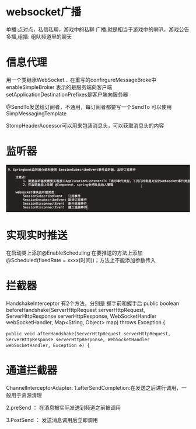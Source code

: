 # websocket广播
单播:点对点，私信私聊，游戏中的私聊
广播:就是相当于游戏中的喇叭，游戏公告
多播,组播: 组队频道里的聊天

# 信息代理
用一个类继承WebSocket...
在重写的confirgureMessageBroke中enableSimpleBroker 表示的是服务端向客户端
setApplicationDestinationPrefixes是客户端向服务器

@SendTo发送给订阅者，不通用，每订阅者都要写一个SendTo
可以使用SimpMessagingTemplate 

StompHeaderAccessor可以用来包装消息头，可以获取消息头的内容

# 监听器
![](../_v_images/_1540823410_4227.png)

# 实现实时推送
在启动类上添加@EnableScheduling
在要推送的方法上添加@Scheduled(fixedRate = xxxx(时间))；方法上不能添加参数传入


# 拦截器
 HandshakeInterceptor
有2个方法，分别是 握手前和握手后
public boolean beforeHandshake(ServerHttpRequest serverHttpRequest, ServerHttpResponse serverHttpResponse, WebSocketHandler webSocketHandler, Map<String, Object> map) throws Exception {

    public void afterHandshake(ServerHttpRequest serverHttpRequest, ServerHttpResponse serverHttpResponse, WebSocketHandler webSocketHandler, Exception e) {


# 通道拦截器
ChannelInterceptorAdapter:
1.afterSendCompletion:在发送之后进行调用，一般用于资源清理

2.preSend ： 在消息被实际发送到频道之前被调用

3.PostSend ： 发送消息调用后立即调用



